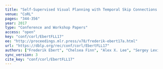 ```yaml
---
title: "Self-Supervised Visual Planning with Temporal Skip Connections."
venue: "CoRL"
pages: "344-356"
year: 2017
type: "Conference and Workshop Papers"
access: "open"
key: "conf/corl/EbertFLL17"
ee: "http://proceedings.mlr.press/v78/frederik-ebert17a.html"
url: "https://dblp.org/rec/conf/corl/EbertFLL17"
authors: ["Frederik Ebert", "Chelsea Finn", "Alex X. Lee", "Sergey Levine"]
sync_version: 3
cite_key: "conf/corl/EbertFLL17"
---
```

